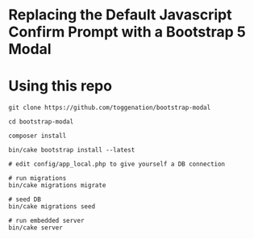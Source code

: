 # Replacing the Default Javascript Confirm Prompt with a Bootstrap 5 Modal


# Using this repo

```
git clone https://github.com/toggenation/bootstrap-modal

cd bootstrap-modal

composer install

bin/cake bootstrap install --latest

# edit config/app_local.php to give yourself a DB connection

# run migrations
bin/cake migrations migrate

# seed DB
bin/cake migrations seed

# run embedded server
bin/cake server
```
